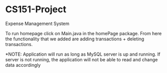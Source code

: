 # CS151-Project
Expense Management System

To run homepage click on Main.java in the homePage package. From here the functionality that we added are adding transactions + deleting transactions.



*NOTE: Application will run as long as MySQL server is up and running. If server is not running, the application will not be able to read and change data accordingly
